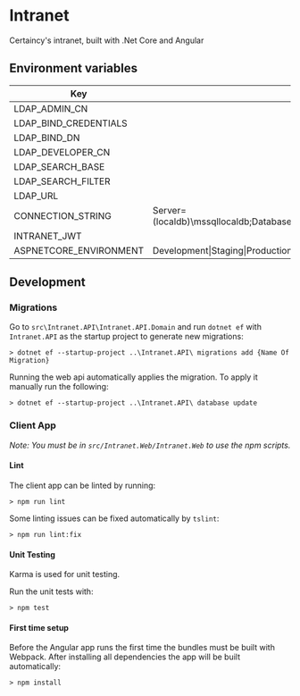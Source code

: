 ﻿# Intranet

Certaincy's intranet, built with .Net Core and Angular

## Environment variables

| Key                    | Value                            |
|------------------------|----------------------------------|
| LDAP_ADMIN_CN          |                                  |
| LDAP_BIND_CREDENTIALS  |                                  |
| LDAP_BIND_DN           |                                  |
| LDAP_DEVELOPER_CN      |                                  |
| LDAP_SEARCH_BASE       |                                  |
| LDAP_SEARCH_FILTER     |                                  |
| LDAP_URL               |                                  |
| CONNECTION_STRING      | Server=(localdb)\mssqllocaldb;Database=EFProviders.InMemory;Trusted_Connection=True; |
| INTRANET_JWT           |                                  |
| ASPNETCORE_ENVIRONMENT | Development\|Staging\|Production |

## Development

### Migrations

Go to `src\Intranet.API\Intranet.API.Domain` and run `dotnet ef` with `Intranet.API` as the startup project to generate new migrations:

```
> dotnet ef --startup-project ..\Intranet.API\ migrations add {Name Of Migration}
```

Running the web api automatically applies the migration. To apply it manually run the following:

```
> dotnet ef --startup-project ..\Intranet.API\ database update
```

### Client App

_Note: You must be in `src/Intranet.Web/Intranet.Web` to use the npm scripts._

#### Lint

The client app can be linted by running:

```
> npm run lint
```

Some linting issues can be fixed automatically by `tslint`:

```
> npm run lint:fix
```

#### Unit Testing

Karma is used for unit testing.

Run the unit tests with:

```
> npm test
```

#### First time setup

Before the Angular app runs the first time the bundles must be built with Webpack. After installing all dependencies the app will be built automatically:

```
> npm install
```
